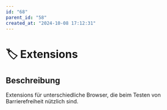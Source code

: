 ```yaml
---
id: "68"
parent_id: "58"
created_at: "2024-10-08 17:12:31"
---
```


# 🏷️ Extensions

## Beschreibung

Extensions für unterschiedliche Browser, die beim Testen von Barrierefreiheit nützlich sind.
